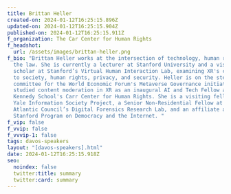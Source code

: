 ```yaml
---
title: Brittan Heller
created-on: 2024-01-12T16:25:15.896Z
updated-on: 2024-01-12T16:25:15.904Z
published-on: 2024-01-12T16:25:15.911Z
f_organization: The Car Center for Human Rights
f_headshot:
  url: /assets/images/brittan-heller.png
f_bio: "Brittan Heller works at the intersection of technology, human rights and
  the law. She is currently a lecturer at Stanford University and a visiting
  scholar at Stanford’s Virtual Human Interaction Lab, examining XR's connection
  to society, human rights, privacy, and security. Heller is on the steering
  committee for the World Economic Forum's Metaverse Governance initiative and
  studied content moderation in XR as an inaugural AI and Tech Fellow at Harvard
  Kennedy School's Carr Center for Human Rights. She is a visiting fellow at the
  Yale Information Society Project, a Senior Non-Residential Fellow at the
  Atlantic Council’s Digital Forensics Research Lab, and an affiliate at the
  Stanford Program on Democracy and the Internet. "
f_vip: false
f_vvip: false
f_vvvip-1: false
tags: davos-speakers
layout: "[davos-speakers].html"
date: 2024-01-12T16:25:15.918Z
seo:
  noindex: false
  twitter:title: summary
  twitter:card: summary
---
```

